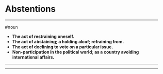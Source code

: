 # Abstentions
---
#noun
- **The act of restraining oneself.**
- **The act of abstaining; a holding aloof; refraining from.**
- **The act of declining to vote on a particular issue.**
- **Non-participation in the political world; as a country avoiding international affairs.**
---
---
